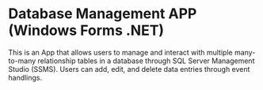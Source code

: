 # Database Management APP (Windows Forms .NET)
This is an App that allows users to manage and interact with multiple many-to-many relationship tables in a database through SQL Server Management Studio (SSMS). Users can add, edit, and delete data entries through event handlings.